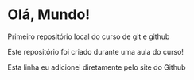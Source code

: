 # Olá, Mundo!
 Primeiro repositório local do curso de git e github

 Este repositório foi criado durante uma aula do curso!

 Esta linha eu adicionei diretamente pelo site do Github
